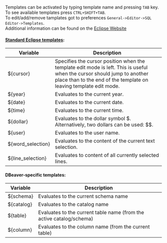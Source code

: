 Templates can be activated by typing template name and pressing `TAB` key.  
To see available templates press `CTRL+SHIFT+TAB`.  
To edit/add/remove tamplates got to preferences `General->Editor->SQL Editor->Templates`.  
Additional information can be found on the [Eclipse Website](http://help.eclipse.org/juno/index.jsp?topic=%2Forg.eclipse.jdt.doc.user%2Fconcepts%2Fconcept-editor-templates.htm)

#### [Standard Eclipse templates](http://help.eclipse.org/juno/topic/org.eclipse.jdt.doc.user/concepts/concept-template-variables.htm?cp=1_2_6_0):  

| Variable | Description |
-----------|-------------|
|${cursor} | Specifies the cursor position when the template edit mode is left. This is useful when the cursor should jump to another place than to the end of the template on leaving template edit mode. |
|${year} | Evaluates to the current year. |
|${date} | Evaluates to the current date. |
|${time} | Evaluates to the current time. |
|${dollar} | Evaluates to the dollar symbol $. Alternatively, two dollars can be used: $$. |
|${user} | Evaluates to the user name. |
|${word_selection} | Evaluates to the content of the current text selection. |
|${line_selection} | Evaluates to content of all currently selected lines.

#### DBeaver-specific templates:  

| Variable | Description |
-----------|-------------|
|${schema} | Evaluates to the current schema name |
|${catalog} | Evaluates to the catalog name |
|${table} | Evaluates to the current table name (from the active catalog/schema) |
|${column} | Evaluates to the column name (from the current table) |
